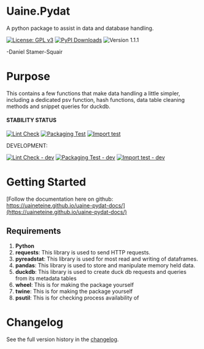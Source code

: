 # Uaine.Pydat

A python package to assist in data and database handling.

[![License: GPL v3](https://img.shields.io/badge/License-GPLv3-blue.svg)](https://www.gnu.org/licenses/gpl-3.0) [![PyPI Downloads](https://static.pepy.tech/badge/uainepydat)](https://pepy.tech/projects/uainepydat) ![Version 1.1.1](https://img.shields.io/badge/version-1.1.1-brightgreen)

-Daniel Stamer-Squair 

# Purpose

This contains a few functions that make data handling a little simpler, including a dedicated psv function, hash functions, data table cleaning methods and snippet queries for duckdb.

#### STABILITY STATUS 

[![Lint Check](https://github.com/uaineteine/duck_db_template/actions/workflows/lint_check.yaml/badge.svg)](https://github.com/uaineteine/duck_db_template/actions/workflows/lint_check.yaml) [![Packaging Test](https://github.com/uaineteine/uaine.pydat/actions/workflows/packaging_test.yml/badge.svg)](https://github.com/uaineteine/uaine.pydat/actions/workflows/packaging_test.yml) [![Import test](https://github.com/uaineteine/uaine.pydat/actions/workflows/import_package_test.yml/badge.svg)](https://github.com/uaineteine/uaine.pydat/actions/workflows/import_package_test.yml)

DEVELOPMENT:

[![Lint Check - dev](https://github.com/uaineteine/duck_db_template/actions/workflows/lint_check_dev.yaml/badge.svg)](https://github.com/uaineteine/duck_db_template/actions/workflows/lint_check_dev.yaml) [![Packaging Test - dev](https://github.com/uaineteine/uaine.pydat/actions/workflows/packaging_test_dev.yml/badge.svg)](https://github.com/uaineteine/uaine.pydat/actions/workflows/packaging_test_dev.yml) [![Import test - dev](https://github.com/uaineteine/uaine.pydat/actions/workflows/import_package_test_dev.yml/badge.svg)](https://github.com/uaineteine/uaine.pydat/actions/workflows/import_package_test_dev.yml)

# Getting Started

[Follow the documentation here on github: https://uaineteine.github.io/uaine-pydat-docs/](https://uaineteine.github.io/uaine-pydat-docs/)

## Requirements

1. **Python**
2. **requests**: This library is used to send HTTP requests.
3. **pyreadstat**: This library is used for most read and writing of dataframes.
4. **pandas**: This library is used to store and manipulate memory held data.
5. **duckdb**: This library is used to create duck db requests and queries from its metadata tables
6. **wheel**: This is for making the package yourself
7. **twine**: This is for making the package yourself
8. **psutil**: This is for checking process availability of

# Changelog

See the full version history in the [changelog](meta/changelog.txt).
